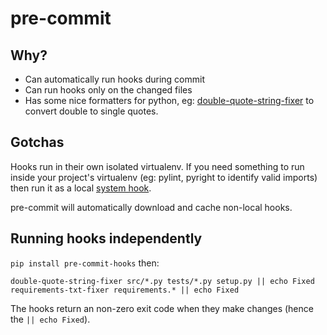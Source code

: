 # pre-commit

## Why?

* Can automatically run hooks during commit
* Can run hooks only on the changed files
* Has some nice formatters for python, eg: [double-quote-string-fixer](https://github.com/pre-commit/pre-commit-hooks#double-quote-string-fixer) to convert double to single quotes.

## Gotchas

Hooks run in their own isolated virtualenv. If you need something to run inside your project's virtualenv (eg: pylint, pyright to identify valid imports) then run it as a local [system hook](https://pre-commit.com/#system).

pre-commit will automatically download and cache non-local hooks.

## Running hooks independently

`pip install pre-commit-hooks` then:

```
double-quote-string-fixer src/*.py tests/*.py setup.py || echo Fixed
requirements-txt-fixer requirements.* || echo Fixed
```

The hooks return an non-zero exit code when they make changes (hence the `|| echo Fixed`).
